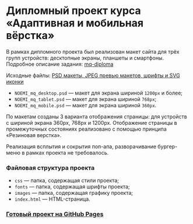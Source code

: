 # Дипломный проект курса «Адаптивная и мобильная вёрстка»

В рамках дипломного проекта был реализован макет сайта для трёх групп устройств: десктопные экраны, планшеты и смартфоны.
Подробное описание задания: [mq-diploma](https://github.com/netology-code/mq-diploma/tree/master)

Исходные файлы: [PSD макеты, JPEG превью макетов, шрифты и SVG иконки](https://github.com/netology-code/mq-diploma/tree/master/sources)

- `NOEMI_mq_desktop.psd` — макет для экрана шириной `1200px` и более;
- `NOEMI_mq_tablet.psd` — макет для экрана шириной `768px`;
- `NOEMI_mq_mobile.psd` — макет для экрана шириной `360px`.

По макетам созданы 3 варианта отображения страницы: для устройств с шириной экрана 360px, 768px и 1200px. Отображение страницы в промежуточных состояниях реализовано с помощью принципа «Резиновая верстка».

Реализация всплытия и сокрытия поп-апа, разворачивание бургер-меню в рамках проекта не требовалось.

### Файловая структура проекта
- `css` — папка, содержащая стили проекта;
- `fonts` — папка, содержащая шрифты проекта;
- `images` — папка, содержащая графику проекта;
- `index.html` — HTML-страница.

### [Готовый проект на GitHub Pages](https://yuliakorsak.github.io/mq-diploma/)
